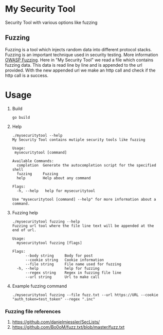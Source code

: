 # My Security Tool
Security Tool with various options like fuzzing

## Fuzzing
Fuzzing is a tool which injects random data into different protocol stacks. Fuzzing is an important technique used in security testing. More information [OWASP Fuzzing](https://owasp.org/www-community/Fuzzing). Here in "My Security Tool" we read a file which contains fuzzing data. This data is read line by line and is appended to the url provided. With the new appended url we make an http call and check if the http call is a success.

# Usage 
1. Build
   ```
   go build
   ```
2. Help
   ```
   ./mysecuritytool --help 
   My Security Tool contains mutiple security tools like fuzzing

   Usage:
    mysecuritytool [command]

   Available Commands:
     completion  Generate the autocompletion script for the specified shell
     fuzzing     Fuzzing
     help        Help about any command

   Flags:
     -h, --help   help for mysecuritytool

   Use "mysecuritytool [command] --help" for more information about a command.
   ```
3. Fuzzing help
   ```
   ./mysecuritytool fuzzing --help 
   Fuzzing url tool where the file line text will be appended at the end of url.

   Usage:
     mysecuritytool fuzzing [flags]

   Flags:
         --body string     Body for post
         --cookie string   Cookie information
         --file string     File name used for fuzzing
     -h, --help            help for fuzzing
         --regex string    Regex in fuzzing file line
         --url string      Url to make call
   ```
4. Example fuzzing command
   ```
   ./mysecuritytool fuzzing --file fuzz.txt --url https://URL --cookie "auth_token=test_token" --regex ".inc"
   ```

### Fuzzing file references 
1. https://github.com/danielmiessler/SecLists/
2. https://github.com/Bo0oM/fuzz.txt/blob/master/fuzz.txt